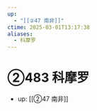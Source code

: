```yaml
---
up:
  - "[[②47 南非]]"
ctime: 2025-03-01T13:17:38
aliases:
  - 科摩罗
---
```


# ②483 科摩罗

- up: [[②47 南非]]

